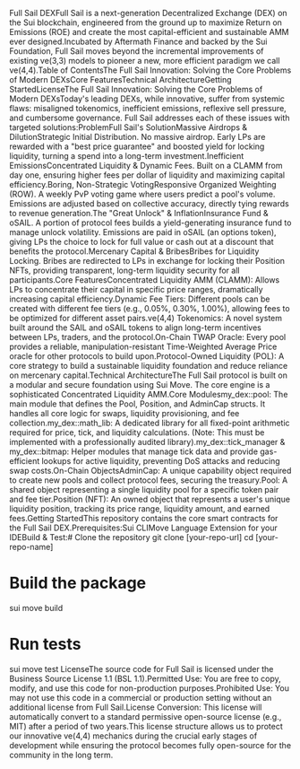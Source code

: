 Full Sail DEXFull Sail is a next-generation Decentralized Exchange (DEX) on the Sui blockchain, engineered from the ground up to maximize Return on Emissions (ROE) and create the most capital-efficient and sustainable AMM ever designed.Incubated by Aftermath Finance and backed by the Sui Foundation, Full Sail moves beyond the incremental improvements of existing ve(3,3) models to pioneer a new, more efficient paradigm we call ve(4,4).Table of ContentsThe Full Sail Innovation: Solving the Core Problems of Modern DEXsCore FeaturesTechnical ArchitectureGetting StartedLicenseThe Full Sail Innovation: Solving the Core Problems of Modern DEXsToday's leading DEXs, while innovative, suffer from systemic flaws: misaligned tokenomics, inefficient emissions, reflexive sell pressure, and cumbersome governance. Full Sail addresses each of these issues with targeted solutions:ProblemFull Sail's SolutionMassive Airdrops & DilutionStrategic Initial Distribution. No massive airdrop. Early LPs are rewarded with a "best price guarantee" and boosted yield for locking liquidity, turning a spend into a long-term investment.Inefficient EmissionsConcentrated Liquidity & Dynamic Fees. Built on a CLAMM from day one, ensuring higher fees per dollar of liquidity and maximizing capital efficiency.Boring, Non-Strategic VotingResponsive Organized Weighting (ROW). A weekly PvP voting game where users predict a pool's volume. Emissions are adjusted based on collective accuracy, directly tying rewards to revenue generation.The "Great Unlock" & InflationInsurance Fund & oSAIL. A portion of protocol fees builds a yield-generating insurance fund to manage unlock volatility. Emissions are paid in oSAIL (an options token), giving LPs the choice to lock for full value or cash out at a discount that benefits the protocol.Mercenary Capital & BribesBribes for Liquidity Locking. Bribes are redirected to LPs in exchange for locking their Position NFTs, providing transparent, long-term liquidity security for all participants.Core FeaturesConcentrated Liquidity AMM (CLAMM): Allows LPs to concentrate their capital in specific price ranges, dramatically increasing capital efficiency.Dynamic Fee Tiers: Different pools can be created with different fee tiers (e.g., 0.05%, 0.30%, 1.00%), allowing fees to be optimized for different asset pairs.ve(4,4) Tokenomics: A novel system built around the SAIL and oSAIL tokens to align long-term incentives between LPs, traders, and the protocol.On-Chain TWAP Oracle: Every pool provides a reliable, manipulation-resistant Time-Weighted Average Price oracle for other protocols to build upon.Protocol-Owned Liquidity (POL): A core strategy to build a sustainable liquidity foundation and reduce reliance on mercenary capital.Technical ArchitectureThe Full Sail protocol is built on a modular and secure foundation using Sui Move. The core engine is a sophisticated Concentrated Liquidity AMM.Core Modulesmy_dex::pool: The main module that defines the Pool, Position, and AdminCap structs. It handles all core logic for swaps, liquidity provisioning, and fee collection.my_dex::math_lib: A dedicated library for all fixed-point arithmetic required for price, tick, and liquidity calculations. (Note: This must be implemented with a professionally audited library).my_dex::tick_manager & my_dex::bitmap: Helper modules that manage tick data and provide gas-efficient lookups for active liquidity, preventing DoS attacks and reducing swap costs.On-Chain ObjectsAdminCap: A unique capability object required to create new pools and collect protocol fees, securing the treasury.Pool: A shared object representing a single liquidity pool for a specific token pair and fee tier.Position (NFT): An owned object that represents a user's unique liquidity position, tracking its price range, liquidity amount, and earned fees.Getting StartedThis repository contains the core smart contracts for the Full Sail DEX.Prerequisites:Sui CLIMove Language Extension for your IDEBuild & Test:# Clone the repository
git clone [your-repo-url]
cd [your-repo-name]

# Build the package
sui move build

# Run tests
sui move test
LicenseThe source code for Full Sail is licensed under the Business Source License 1.1 (BSL 1.1).Permitted Use: You are free to copy, modify, and use this code for non-production purposes.Prohibited Use: You may not use this code in a commercial or production setting without an additional license from Full Sail.License Conversion: This license will automatically convert to a standard permissive open-source license (e.g., MIT) after a period of two years.This license structure allows us to protect our innovative ve(4,4) mechanics during the crucial early stages of development while ensuring the protocol becomes fully open-source for the community in the long term.
